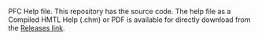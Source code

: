 PFC Help file.  This repository has the source code.  The help file as a Compiled HMTL Help (.chm) or PDF is available for directly download from the [Releases link](https://github.com/OpenSourcePFCLibraries/Help-File-Source/releases/tag/1.0).
